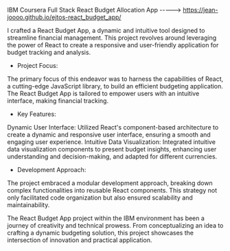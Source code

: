 IBM Coursera Full Stack React Budget Allocation App -----> https://jean-joooo.github.io/ejtos-react_budget_app/

I crafted a React Budget App, a dynamic and intuitive tool designed to streamline financial management. This project revolves around leveraging the power of React to create a responsive and user-friendly application for budget tracking and analysis.

- Project Focus:
  
The primary focus of this endeavor was to harness the capabilities of React, a cutting-edge JavaScript library, to build an efficient budgeting application. The React Budget App is tailored to empower users with an intuitive interface, making financial tracking.

- Key Features:
  
Dynamic User Interface: Utilized React's component-based architecture to create a dynamic and responsive user interface, ensuring a smooth and engaging user experience.
Intuitive Data Visualization: Integrated intuitive data visualization components to present budget insights, enhancing user understanding and decision-making, and adapted for different currencies.

- Development Approach:

The project embraced a modular development approach, breaking down complex functionalities into reusable React components. This strategy not only facilitated code organization but also ensured scalability and maintainability.

The React Budget App project within the IBM environment has been a journey of creativity and technical prowess. From conceptualizing an idea to crafting a dynamic budgeting solution, this project showcases the intersection of innovation and practical application.
